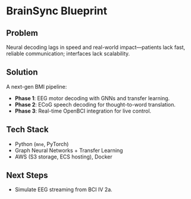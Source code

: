 # BrainSync Blueprint

## Problem
Neural decoding lags in speed and real-world impact—patients lack fast, reliable communication; interfaces lack scalability.

## Solution
A next-gen BMI pipeline:
- **Phase 1**: EEG motor decoding with GNNs and transfer learning.
- **Phase 2**: ECoG speech decoding for thought-to-word translation.
- **Phase 3**: Real-time OpenBCI integration for live control.

## Tech Stack
- Python (`mne`, PyTorch)
- Graph Neural Networks + Transfer Learning
- AWS (S3 storage, ECS hosting), Docker

## Next Steps
- Simulate EEG streaming from BCI IV 2a.